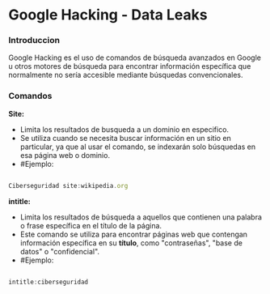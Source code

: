 # Google Hacking - Data Leaks

### Introduccion


Google Hacking es el uso de comandos de búsqueda avanzados en Google u otros motores de búsqueda para encontrar información específica que normalmente no sería accesible mediante búsquedas convencionales.

### Comandos 

**Site:**
- Limita los resultados de busqueda a un dominio en especifico.
- Se utiliza cuando se necesita buscar información en un sitio en particular, ya que al usar el comando, se indexarán solo búsquedas en esa página web o dominio.
- #Ejemplo:

```js

Ciberseguridad site:wikipedia.org

```

**intitle:**
- Limita los resultados de búsqueda a aquellos que contienen una palabra o frase específica en el título de la página.
- Este comando se utiliza para encontrar páginas web que contengan información específica en su **título**, como "contraseñas", "base de datos" o "confidencial".
- #Ejemplo:

```js

intitle:ciberseguridad

```

